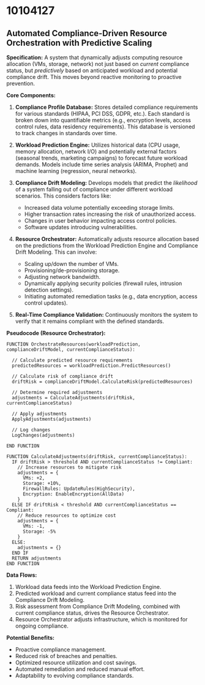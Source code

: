 # 10104127

## Automated Compliance-Driven Resource Orchestration with Predictive Scaling

**Specification:** A system that dynamically adjusts computing resource allocation (VMs, storage, network) not just based on *current* compliance status, but *predictively* based on anticipated workload and potential compliance drift. This moves beyond reactive monitoring to proactive prevention.

**Core Components:**

1.  **Compliance Profile Database:** Stores detailed compliance requirements for various standards (HIPAA, PCI DSS, GDPR, etc.). Each standard is broken down into quantifiable metrics (e.g., encryption levels, access control rules, data residency requirements).  This database is versioned to track changes in standards over time.

2.  **Workload Prediction Engine:** Utilizes historical data (CPU usage, memory allocation, network I/O) and potentially external factors (seasonal trends, marketing campaigns) to forecast future workload demands.  Models include time series analysis (ARIMA, Prophet) and machine learning (regression, neural networks).

3.  **Compliance Drift Modeling:**  Develops models that predict the *likelihood* of a system falling out of compliance under different workload scenarios. This considers factors like:
    *   Increased data volume potentially exceeding storage limits.
    *   Higher transaction rates increasing the risk of unauthorized access.
    *   Changes in user behavior impacting access control policies.
    *   Software updates introducing vulnerabilities.

4.  **Resource Orchestrator:**  Automatically adjusts resource allocation based on the predictions from the Workload Prediction Engine and Compliance Drift Modeling. This can involve:
    *   Scaling up/down the number of VMs.
    *   Provisioning/de-provisioning storage.
    *   Adjusting network bandwidth.
    *   Dynamically applying security policies (firewall rules, intrusion detection settings).
    *   Initiating automated remediation tasks (e.g., data encryption, access control updates).

5.  **Real-Time Compliance Validation:** Continuously monitors the system to verify that it remains compliant with the defined standards.

**Pseudocode (Resource Orchestrator):**

```
FUNCTION OrchestrateResources(workloadPrediction, complianceDriftModel, currentComplianceStatus):

  // Calculate predicted resource requirements
  predictedResources = workloadPrediction.PredictResources()

  // Calculate risk of compliance drift
  driftRisk = complianceDriftModel.CalculateRisk(predictedResources)

  // Determine required adjustments
  adjustments = CalculateAdjustments(driftRisk, currentComplianceStatus)

  // Apply adjustments
  ApplyAdjustments(adjustments)

  // Log changes
  LogChanges(adjustments)

END FUNCTION

FUNCTION CalculateAdjustments(driftRisk, currentComplianceStatus):
  IF driftRisk > threshold AND currentComplianceStatus != Compliant:
    // Increase resources to mitigate risk
    adjustments = {
      VMs: +2,
      Storage: +10%,
      FirewallRules: UpdateRules(HighSecurity),
      Encryption: EnableEncryption(AllData)
    }
  ELSE IF driftRisk < threshold AND currentComplianceStatus == Compliant:
    // Reduce resources to optimize cost
    adjustments = {
      VMs: -1,
      Storage: -5%
    }
  ELSE:
    adjustments = {}
  END IF
  RETURN adjustments
END FUNCTION
```

**Data Flows:**

1.  Workload data feeds into the Workload Prediction Engine.
2.  Predicted workload and current compliance status feed into the Compliance Drift Modeling.
3.  Risk assessment from Compliance Drift Modeling, combined with current compliance status, drives the Resource Orchestrator.
4.  Resource Orchestrator adjusts infrastructure, which is monitored for ongoing compliance.

**Potential Benefits:**

*   Proactive compliance management.
*   Reduced risk of breaches and penalties.
*   Optimized resource utilization and cost savings.
*   Automated remediation and reduced manual effort.
*   Adaptability to evolving compliance standards.